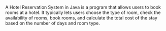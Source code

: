 A Hotel Reservation System in Java is a program that allows users to book rooms at a hotel. It typically lets users choose the type of room, check the availability of rooms, book rooms, and calculate the total cost of the stay based on the number of days and room type.
